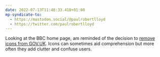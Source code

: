 ```yaml
---
date: 2022-07-13T11:48:33.418+01:00
mp-syndicate-to:
  - https://mastodon.social/@paulrobertlloyd
  - https://twitter.com/paulrobertlloyd
---
```

Looking at the BBC home page, am reminded of the decision to [remove icons from GOV.UK](https://gds.blog.gov.uk/2013/06/18/retiring-our-icons/). Icons can sometimes aid comprehension but more often they add clutter and confuse users.

